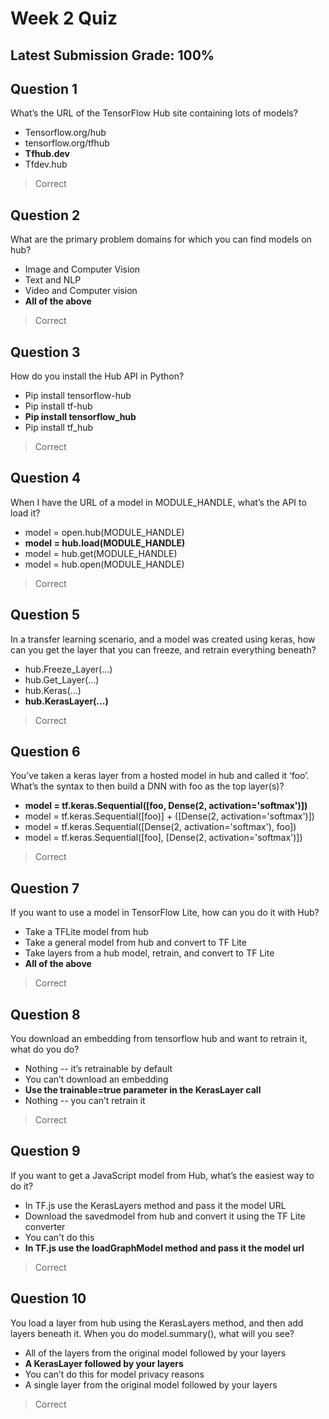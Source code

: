 # Week 2 Quiz
## Latest Submission Grade: 100%

## Question 1
What’s the URL of the TensorFlow Hub site containing lots of models?
* Tensorflow.org/hub
* tensorflow.org/tfhub
* **Tfhub.dev**
* Tfdev.hub
> Correct

## Question 2
What are the primary problem domains for which you can find models on hub?
* Image and Computer Vision
* Text and NLP
* Video and Computer vision
* **All of the above**
> Correct

## Question 3
How do you install the Hub API in Python?
* Pip install tensorflow-hub
* Pip install tf-hub
* **Pip install tensorflow_hub**
* Pip install tf_hub
> Correct

## Question 4
When I have the URL of a model in MODULE_HANDLE, what’s the API to load it?
* model = open.hub(MODULE_HANDLE)
* **model = hub.load(MODULE_HANDLE)**
* model = hub.get(MODULE_HANDLE)
* model = hub.open(MODULE_HANDLE)
> Correct

## Question 5
In a transfer learning scenario, and a model was created using keras, how can you get the layer that you can freeze, and retrain everything beneath?
* hub.Freeze_Layer(...)
* hub.Get_Layer(...)
* hub.Keras(...)
* **hub.KerasLayer(...)**
> Correct

## Question 6
You’ve taken a keras layer from a hosted model in hub and called it ‘foo’. What’s the syntax to then build a DNN with foo as the top layer(s)?
* **model = tf.keras.Sequential([foo, Dense(2, activation='softmax')])**
* model = tf.keras.Sequential([foo)] + ([Dense(2, activation='softmax')])
* model = tf.keras.Sequential([Dense(2, activation='softmax'), foo])
* model = tf.keras.Sequential([foo], [Dense(2, activation='softmax')])
> Correct

## Question 7
If you want to use a model in TensorFlow Lite, how can you do it with Hub?
* Take a TFLite model from hub
* Take a general model from hub and convert to TF Lite
* Take layers from a hub model, retrain, and convert to TF Lite
* **All of the above**
> Correct

## Question 8
You download an embedding from tensorflow hub and want to retrain it, what do you do?
* Nothing -- it’s retrainable by default
* You can’t download an embedding
* **Use the trainable=true parameter in the KerasLayer call**
* Nothing -- you can’t retrain it
> Correct

## Question 9
If you want to get a JavaScript model from Hub, what’s the easiest way to do it?
* In TF.js use the KerasLayers method and pass it the model URL
* Download the savedmodel from hub and convert it using the TF Lite converter
* You can't do this
* **In TF.js use the loadGraphModel method and pass it the model url**
> Correct

## Question 10
You load a layer from hub using the KerasLayers method, and then add layers beneath it. When you do model.summary(), what will you see?
* All of the layers from the original model followed by your layers
* **A KerasLayer followed by your layers**
* You can’t do this for model privacy reasons
* A single layer from the original model followed by your layers
> Correct
